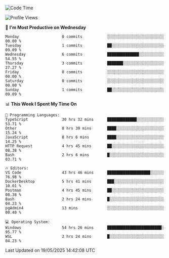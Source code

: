 <!--START_SECTION:waka-->
![Code Time](http://img.shields.io/badge/Code%20Time-5%2C014%20hrs%2054%20mins-blue)

![Profile Views](http://img.shields.io/badge/Profile%20Views-8-blue)

📅 **I'm Most Productive on Wednesday** 

```text
Monday                   0 commits           ░░░░░░░░░░░░░░░░░░░░░░░░░   00.00 % 
Tuesday                  1 commits           ██░░░░░░░░░░░░░░░░░░░░░░░   09.09 % 
Wednesday                6 commits           ██████████████░░░░░░░░░░░   54.55 % 
Thursday                 3 commits           ███████░░░░░░░░░░░░░░░░░░   27.27 % 
Friday                   0 commits           ░░░░░░░░░░░░░░░░░░░░░░░░░   00.00 % 
Saturday                 0 commits           ░░░░░░░░░░░░░░░░░░░░░░░░░   00.00 % 
Sunday                   1 commits           ██░░░░░░░░░░░░░░░░░░░░░░░   09.09 % 
```


📊 **This Week I Spent My Time On** 

```text
💬 Programming Languages: 
TypeScript               30 hrs 32 mins      █████████████░░░░░░░░░░░░   53.71 % 
Other                    8 hrs 39 mins       ████░░░░░░░░░░░░░░░░░░░░░   15.24 % 
JavaScript               8 hrs 6 mins        ████░░░░░░░░░░░░░░░░░░░░░   14.25 % 
HTTP Request             4 hrs 45 mins       ██░░░░░░░░░░░░░░░░░░░░░░░   08.38 % 
Bash                     2 hrs 6 mins        █░░░░░░░░░░░░░░░░░░░░░░░░   03.71 % 

🔥 Editors: 
VS Code                  43 hrs 46 mins      ███████████████████░░░░░░   76.98 % 
DockerDesktop            5 hrs 41 mins       ███░░░░░░░░░░░░░░░░░░░░░░   10.01 % 
Postman                  4 hrs 45 mins       ██░░░░░░░░░░░░░░░░░░░░░░░   08.38 % 
Bash                     2 hrs 24 mins       █░░░░░░░░░░░░░░░░░░░░░░░░   04.23 % 
pgAdmin4                 13 mins             ░░░░░░░░░░░░░░░░░░░░░░░░░   00.40 % 

💻 Operating System: 
Windows                  54 hrs 26 mins      ████████████████████████░   95.77 % 
WSL                      2 hrs 24 mins       █░░░░░░░░░░░░░░░░░░░░░░░░   04.23 % 
```


 Last Updated on 19/05/2025 14:42:08 UTC
<!--END_SECTION:waka-->
